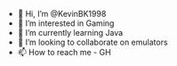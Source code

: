 - 👋 Hi, I’m @KevinBK1998
- 👀 I’m interested in Gaming
- 🌱 I’m currently learning Java
- 💞️ I’m looking to collaborate on emulators
- 📫 How to reach me - GH

<!---
KevinBK1998/KevinBK1998 is a ✨ special ✨ repository because its `README.md` (this file) appears on your GitHub profile.
You can click the Preview link to take a look at your changes.
--->

